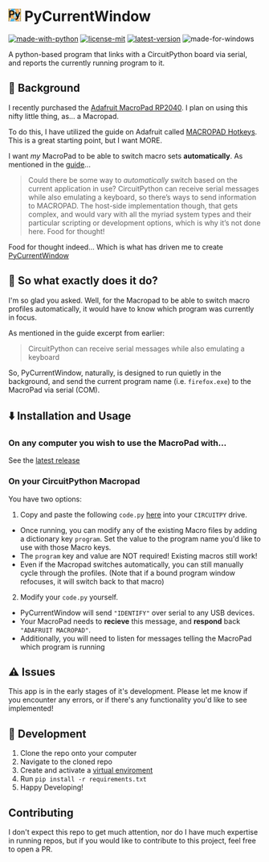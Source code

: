 # <img src="https://github.com/astridos2go/PyCurrentWindow/blob/main/pycurrentwindow/images/icon.svg" width="25px"> PyCurrentWindow
[![made-with-python](https://img.shields.io/badge/Made%20with-Python-blue.svg)](https://www.python.org/) [![license-mit](https://img.shields.io/github/license/astridos2go/pycurrentwindow?color=gre&label=License)](https://github.com/astridos2go/PyCurrentWindow/blob/main/LICENSE) [![latest-version](https://img.shields.io/github/v/release/astridos2go/pycurrentwindow?display_name=tag&include_prereleases&label=Version)](https://github.com/astridos2go/PyCurrentWindow/releases/latest) ![made-for-windows](https://img.shields.io/badge/Platform-Windows-blueviolet)


A python-based program that links with a CircuitPython board via serial, and reports the currently running program to it.

## :book: Background
I recently purchased the [Adafruit MacroPad RP2040](https://learn.adafruit.com/adafruit-macropad-rp2040). I plan on using this nifty little thing, as... a Macropad.

To do this, I have utilized the guide on Adafruit called [MACROPAD Hotkeys](https://learn.adafruit.com/macropad-hotkeys). This is a great starting point, but I want MORE.

I want _my_ MacroPad to be able to switch macro sets **automatically**. As mentioned in the [guide](https://learn.adafruit.com/macropad-hotkeys/going-further)...

> Could there be some way to _automatically_ switch based on the current application in use? CircuitPython can receive serial messages while also emulating a keyboard, so there’s ways to send information to MACROPAD. The host-side implementation though, that gets complex, and would vary with all the myriad system types and their particular scripting or development options, which is why it’s not done here. Food for thought!

Food for thought indeed... Which is what has driven me to create [PyCurrentWindow](https://github.com/astridos2go/PycurrentWindow)

## :thought_balloon: So what exactly does it do?
I'm so glad you asked. Well, for the Macropad to be able to switch macro profiles automatically, it would have to know which program was currently in focus.

As mentioned in the guide excerpt from earlier:
> CircuitPython can receive serial messages while also emulating a keyboard

So, PyCurrentWindow, naturally, is designed to run quietly in the background, and send the current program name (i.e. `firefox.exe`) to the MacroPad via serial (COM).

## :arrow_down: Installation and Usage

### On any computer you wish to use the MacroPad with...
See the [latest release](https://github.com/astridos2go/PyCurrentWindow/releases/latest)

### On your CircuitPython Macropad
You have two options:
1. Copy and paste the following `code.py` [here](https://gist.github.com/astridos2go/89059bc435260294aadce79624f41a97) into your `CIRCUITPY` drive.
- Once running, you can modify any of the existing Macro files by adding a dictionary key `program`. Set the value to the program name you'd like to use with those Macro keys.
- The `program` key and value are NOT required! Existing macros still work!
- Even if the Macropad switches automatically, you can still manually cycle through the profiles. (Note that if a bound program window refocuses, it will switch back to that macro)

2. Modify your `code.py` yourself.
- PyCurrentWindow will send `"IDENTIFY"` over serial to any USB devices.
- Your MacroPad needs to **recieve** this message, and **respond** back `"ADAFRUIT MACROPAD"`.
- Additionally, you will need to listen for messages telling the MacroPad which program is running

## :warning: Issues
This app is in the early stages of it's development. Please let me know if you encounter any errors, or if there's any functionality you'd like to see implemented!

## :wrench: Development
1. Clone the repo onto your computer
2. Navigate to the cloned repo
3. Create and activate a [virtual enviroment](https://docs.python.org/3/library/venv.html)
4. Run `pip install -r requirements.txt`
5. Happy Developing!

## Contributing
I don't expect this repo to get much attention, nor do I have much expertise in running repos, but if you would like to contribute to this project, feel free to open a PR.
